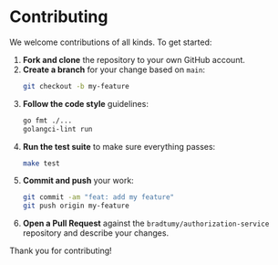 # Contributing

We welcome contributions of all kinds. To get started:

1. **Fork and clone** the repository to your own GitHub account.
2. **Create a branch** for your change based on `main`:
   ```sh
   git checkout -b my-feature
   ```
3. **Follow the code style** guidelines:
   ```sh
   go fmt ./...
   golangci-lint run
   ```
4. **Run the test suite** to make sure everything passes:
   ```sh
   make test
   ```
5. **Commit and push** your work:
   ```sh
   git commit -am "feat: add my feature"
   git push origin my-feature
   ```
6. **Open a Pull Request** against the `bradtumy/authorization-service` repository and describe your changes.

Thank you for contributing!
